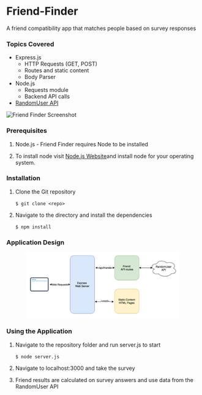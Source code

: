 # Friend-Finder
A friend compatibility app that matches people based on survey responses

### Topics Covered
* Express.js
    * HTTP Requests (GET, POST)
    * Routes and static content
    * Body Parser
* Node.js
    * Requests module
    * Backend API calls
* [RandomUser API](https://randomuser.me/) 



![Friend Finder Screenshot](sample/friendfinder.jpg?raw=true "Friend Finder")


### Prerequisites
1. Node.js - Friend Finder requires Node to be installed

2. To install node visit [Node.js Website](https://nodejs.org/en/ "Node.js")and install node for your operating system.


### Installation
1. Clone the Git repository

   ```
   $ git clone <repo>
   ```
2. Navigate to the directory and install the dependencies 
   ```
   $ npm install
   ```
   
### Application Design
<p align="center">
   <img src="samples/app_diagram.png?raw=true" alt="Application Design" width="400px" align="center" />
</p>


### Using the Application
1. Navigate to the repository folder and run server.js to start

   ```
   $ node server.js
   ```

2. Navigate to localhost:3000 and take the survey

3. Friend results are calculated on survey answers and use data from the RandomUser API

   
